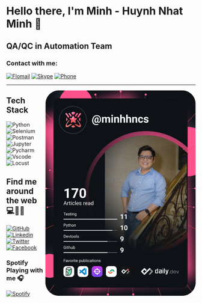 # Hello there, I'm Minh - Huynh Nhat Minh 🙋‍
## QA/QC in Automation Team
### Contact with me: 
[![Flomail](https://img.shields.io/badge/Flomail-aba132?style=for-the-badge&logo=flomail&logoColor=yellow)](mail:minhhn1112@flomail.net)
[![Skype](https://img.shields.io/badge/Skype-00AFF0?style=for-the-badge&logo=skype&logoColor=white)](live:minhhncs)
[![Phone](https://img.shields.io/badge/Phone-00AFF0?style=for-the-badge&logo=skype&logoColor=white)](tel:0902667474)


<hr>

<a href="https://www.linkedin.com/in/minhhncs/">
  <img align="right" src="https://github.com/minhhnfloware/minhhnfloware/blob/main/devcard.svg" width="400" alt="Minh Huỳnh's Dev Card"/>
</a>

## Tech Stack
![Python](https://img.shields.io/badge/Python-FFD43B?style=for-the-badge&logo=python&logoColor=blue)
![Selenium](https://img.shields.io/badge/Selenium-43B02A?style=for-the-badge&logo=Selenium&logoColor=white)
![Postman](https://img.shields.io/badge/Postman-FF6C37?style=for-the-badge&logo=Postman&logoColor=white)
![Jupyter](https://img.shields.io/badge/Jupyter-F37626.svg?&style=for-the-badge&logo=Jupyter&logoColor=white)
![Pycharm](https://img.shields.io/badge/PyCharm-000000.svg?&style=for-the-badge&logo=PyCharm&logoColor=white)
![Vscode](https://img.shields.io/badge/VSCode-0078D4?style=for-the-badge&logo=visual%20studio%20code&logoColor=white)
![Locust](https://img.shields.io/badge/Locust-116931?style=for-the-badge&logo=locust&logoColor=white)

## Find me around the web 💻👨‍💻

[![GitHub](https://img.shields.io/badge/Github-100000?style=for-the-badge&logo=github&logoColor=white)](https://github.com/minhhngr)
[![Linkedin](https://img.shields.io/badge/Linkedin-0077B5?style=for-the-badge&logo=linkedin&logoColor=white)](https://www.linkedin.com/in/minhhncs/)
[![Twitter](https://img.shields.io/badge/Twitter-1DA1F2?style=for-the-badge&logo=twitter&logoColor=white)](https://twitter.com/minhhuynh_nhat)
[![Facebook](https://img.shields.io/badge/Facebook-1877F2?style=for-the-badge&logo=facebook&logoColor=white)](https://www.facebook.com/minhhuynhcs)

### Spotify Playing with me 🎧

[![Spotify](https://novatorem-kyzbk7wxl-bardiesel.vercel.app/api/spotify)](https://open.spotify.com/track/6zAiRKvAMlXHxEtyO4yxIO?si=821dc8706b834fed)

<!--
**minhhngr/minhhngr** is a ✨ _special_ ✨ repository because its `README.md` (this file) appears on your GitHub profile.

Here are some ideas to get you started:

- 🔭 I’m currently working on ...
- 🌱 I’m currently learning ...
- 👯 I’m looking to collaborate on ...
- 🤔 I’m looking for help with ...
- 💬 Ask me about ...
- 📫 How to reach me: ...
- 😄 Pronouns: ...
- ⚡ Fun fact: ...
-->


